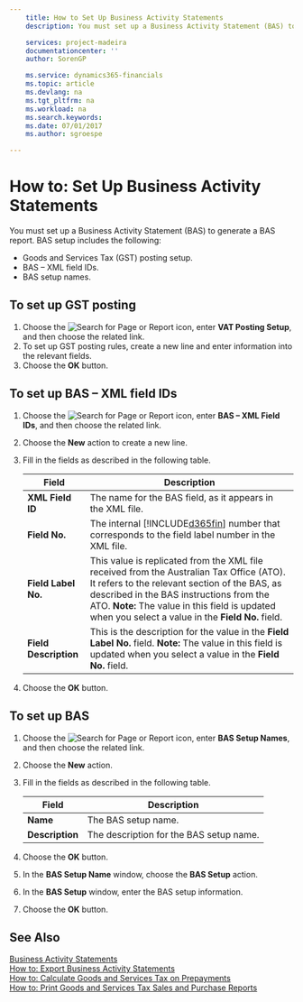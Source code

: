 ```yaml
---
    title: How to Set Up Business Activity Statements
    description: You must set up a Business Activity Statement (BAS) to generate a BAS report.

    services: project-madeira 
    documentationcenter: ''
    author: SorenGP

    ms.service: dynamics365-financials
    ms.topic: article
    ms.devlang: na
    ms.tgt_pltfrm: na
    ms.workload: na
    ms.search.keywords:
    ms.date: 07/01/2017
    ms.author: sgroespe

---
```

# How to: Set Up Business Activity Statements
You must set up a Business Activity Statement (BAS) to generate a BAS report. BAS setup includes the following:  

-   Goods and Services Tax (GST) posting setup.  
-   BAS – XML field IDs.  
-   BAS setup names.  

## To set up GST posting  

1.  Choose the ![Search for Page or Report](../../media/ui-search/search_small.png "Search for Page or Report icon") icon, enter **VAT Posting Setup**, and then choose the related link.  
2.  To set up GST posting rules, create a new line and enter information into the relevant fields.  
3.  Choose the **OK** button.  

## To set up BAS – XML field IDs  

1.  Choose the ![Search for Page or Report](../../media/ui-search/search_small.png "Search for Page or Report icon") icon, enter **BAS – XML Field IDs**, and then choose the related link.  
2.  Choose the **New** action to create a new line.  
3.  Fill in the fields as described in the following table.  

    |Field|Description|  
    |---------------------------------|---------------------------------------|  
    |**XML Field ID**|The name for the BAS field, as it appears in the XML file.|  
    |**Field No.**|The internal [!INCLUDE[d365fin](../../includes/d365fin_md.md)] number that corresponds to the field label number in the XML file.|  
    |**Field Label No.**|This value is replicated from the XML file received from the Australian Tax Office (ATO). It refers to the relevant section of the BAS, as described in the BAS instructions from the ATO. **Note:**  The value in this field is updated when you select a value in the **Field No.** field.|  
    |**Field Description**|This is the description for the value in the **Field Label No.** field. **Note:**  The value in this field is updated when you select a value in the **Field No.** field.|  

4.  Choose the **OK** button.  

## To set up BAS  

1.  Choose the ![Search for Page or Report](../../media/ui-search/search_small.png "Search for Page or Report icon") icon, enter **BAS Setup Names**, and then choose the related link.  
2.  Choose the **New** action.  
3.  Fill in the fields as described in the following table.  

    |Field|Description|  
    |---------------------------------|---------------------------------------|  
    |**Name**|The BAS setup name.|  
    |**Description**|The description for the BAS setup name.|  

4.  Choose the **OK** button.  
5.  In the **BAS Setup Name** window, choose the **BAS Setup** action.  
6.  In the **BAS Setup** window, enter the BAS setup information.  
7.  Choose the **OK** button.  

## See Also  
 [Business Activity Statements](business-activity-statements.md)   
 [How to: Export Business Activity Statements](how-to-export-business-activity-statements.md)   
 [How to: Calculate Goods and Services Tax on Prepayments](how-to-calculate-goods-and-services-tax-on-prepayments.md)   
 [How to: Print Goods and Services Tax Sales and Purchase Reports](how-to-print-goods-and-services-tax-sales-and-purchase-reports.md)
